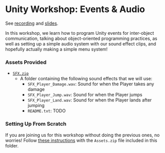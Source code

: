 # Unity Workshop: Events & Audio
See [recording](https://youtu.be/lfS5MH_LoBkhttps://youtu.be/lfS5MH_LoBk) and [slides](https://docs.google.com/presentation/d/1hzKqj6YPZzFYOu1_Wsflzjt5p1r44T-LO9AxWwtETEw/edit?usp=sharing).

In this workshop, we learn how to program Unity events for inter-object communication, talking about object-oriented programming practices, as well as setting up a simple audio system with our sound effect clips, and hopefully actually making a simple menu system!

### Assets Provided
- [`SFX.zip`](SFX.zip)
    - A folder containing the following sound effects that we will use:
        - `SFX_Player_Damage.wav`: Sound for when the Player takes any damage
        - `SFX_Player_Jump.wav`: Sound for when the Player jumps
        - `SFX_Player_Land.wav`: Sound for when the Player lands after jumping
        - `README.txt`: TODO

### Setting Up From Scratch
If you are joining us for this workshop without doing the previous ones, no worries! Follow [these instructions](./../Setting%20up%20a%20Project/README.md) with the `Assets.zip` file included in this folder.